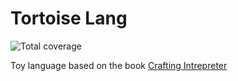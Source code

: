 # Tortoise Lang
![Total coverage](./badges/coverage-jest%20coverage.svg)

Toy language based on the book [Crafting Intrepreter](https://craftinginterpreters.com/)
